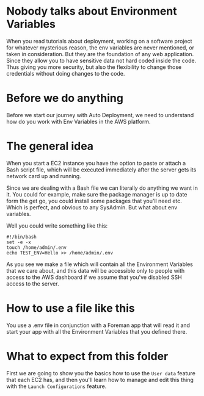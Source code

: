 # Nobody talks about Environment Variables

When you read tutorials about deployment, working on a software project for whatever mysterious reason, the env variables are never mentioned, or taken in consideration. But they are the foundation of any web application. Since they allow you to have sensitive data not hard coded inside the code. Thus giving you more security, but also the flexibility to change those credentials without doing changes to the code.

# Before we do anything

Before we start our journey with Auto Deployment, we need to understand how do you work with Env Variables in the AWS platform.

# The general idea

When you start a EC2 instance you have the option to paste or attach a Bash script file, which will be executed immediately after the server gets its network card up and running.

Since we are dealing with a Bash file we can literally do anything we want in it. You could for example, make sure the package manager is up to date form the get go, you could install some packages that you'll need etc. Which is perfect, and obvious to any SysAdmin. But what about env variables.

Well you could write something like this:

```
#!/bin/bash
set -e -x
touch /home/admin/.env
echo TEST_ENV=Hello >> /home/admin/.env
```

As you see we make a file which will contain all the Environment Variables that we care about, and this data will be accessible only to people with access to the AWS dashboard if we assume that you've disabled SSH access to the server.

# How to use a file like this

You use a .env file in conjunction with a Foreman app that will read it and start your app with all the Environment Variables that you defined there.

# What to expect from this folder

First we are going to show you the basics how to use the `User data` feature that each EC2 has, and then you'll learn how to manage and edit this thing with the `Launch Configurations` feature.